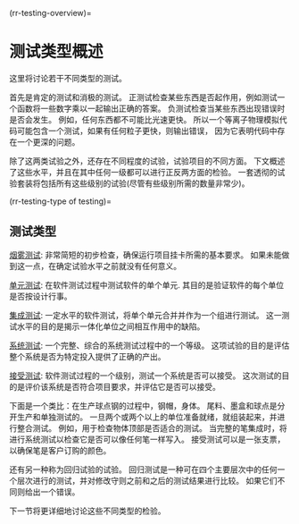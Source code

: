 (rr-testing-overview)=
# 测试类型概述

这里将讨论若干不同类型的测试。

首先是肯定的测试和消极的测试。 正测试检查某些东西是否起作用，例如测试一个函数将一些数字乘以一起输出正确的答案。 负测试检查当某些东西出现错误时是否会发生。 例如，任何东西都不可能比光速更快。 所以一个等离子物理模拟代码可能包含一个测试，如果有任何粒子更快，则输出错误， 因为它表明代码中存在一个更深的问题。

除了这两类试验之外，还存在不同程度的试验，试验项目的不同方面。 下文概述了这些水平，并且在其中任何一级都可以进行正反两方面的检验。 一套透彻的试验套装将包括所有这些级别的试验(尽管有些级别所需的数量非常少)。

(rr-testing-type of testing)=
## 测试类型

[烟雾测试](#Smoke_testing): 非常简短的初步检查，确保运行项目挂卡所需的基本要求。 如果未能做到这一点，在确定试验水平之前就没有任何意义。

[单元测试](#Unit_tests): 在软件测试过程中测试软件的单个单元. 其目的是验证软件的每个单位是否按设计行事。

[集成测试](#Integration_testing): 一定水平的软件测试，将单个单元合并并作为一个组进行测试。 这一测试水平的目的是揭示一体化单位之间相互作用中的缺陷。

[系统测试](#System_tests): 一个完整、综合的系统测试过程中的一个等级。 这项试验的目的是评估整个系统是否为特定投入提供了正确的产出。

[接受测试](#Acceptance_testing): 软件测试过程的一个级别，测试一个系统是否可以接受。 这次测试的目的是评价该系统是否符合项目要求，并评估它是否可以接受。

下面是一个类比：在生产球点钢的过程中，钢帽，身体。 尾料、墨盒和球点是分开生产和单独测试的。 一旦两个或两个以上的单位准备就绪，就组装起来，并进行整合测试。 例如，用于检查物体顶部是否适合的测试。 当完整的笔集成时，将进行系统测试以检查它是否可以像任何笔一样写入。 接受测试可以是一张支票，以确保笔是客户订购的颜色。

还有另一种称为回归试验的试验。 回归测试是一种可在四个主要层次中的任何一个层次进行的测试，并对修改守则之前和之后的测试结果进行比较。 如果它们不同则给出一个错误。

下一节将更详细地讨论这些不同类型的检验。
